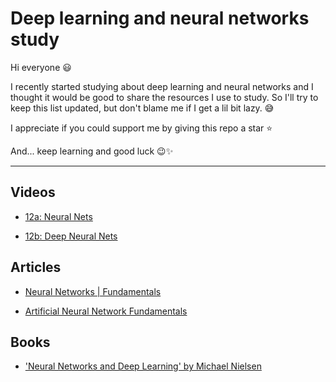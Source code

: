 # Deep learning and neural networks study

Hi everyone 😃

I recently started studying about deep learning and neural networks and I thought it would be good to share the resources I use to study. So I'll try to keep this list updated, but don't blame me if I get a lil bit lazy. 😅

I appreciate if you could support me by giving this repo a star ⭐


And... keep learning and good luck 😉✨

---

## Videos

- [12a: Neural Nets](https://www.youtube.com/watch?v=uXt8qF2Zzfo)

- [12b: Deep Neural Nets](https://www.youtube.com/watch?v=VrMHA3yX_QI)

## Articles

- [Neural Networks | Fundamentals](https://towardsdatascience.com/neural-networks-fundamentals-1b4c46e7dbfe)

- [Artificial Neural Network Fundamentals](https://uc-r.github.io/ann_fundamentals)

## Books

- ['Neural Networks and Deep Learning' by Michael Nielsen](http://neuralnetworksanddeeplearning.com/)

